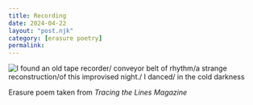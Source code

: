 ```yaml
---
title: Recording
date: 2024-04-22
layout: "post.njk"
category: [erasure poetry]
permalink:
---
```


<img src="https://www.davidralphlewis.co.uk/assets/images/articles/2024/recording.jpeg" alt="I found an old tape recorder/ conveyor belt of rhythm/a strange reconstruction/of this improvised night./ I danced/ in the cold darkness" title="*click* *hisssss*" class="responsive">

Erasure poem taken from *Tracing the Lines Magazine*
